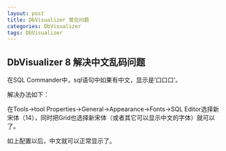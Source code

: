 ```yaml
---
layout: post
title: DbVisualizer 常见问题
categories: DbVisualizer
tags: DbVisualizer
---
```


## DbVisualizer 8 解决中文乱码问题

在SQL Commander中，sql语句中如果有中文，显示是‘口口口’。

解决办法如下：

在Tools->tool Properties->General->Appearance->Fonts->SQL Editor选择新宋体（14），同时把Grid也选择新宋体（或者其它可以显示中文的字体）就可以了。

如上配置以后，中文就可以正常显示了。
